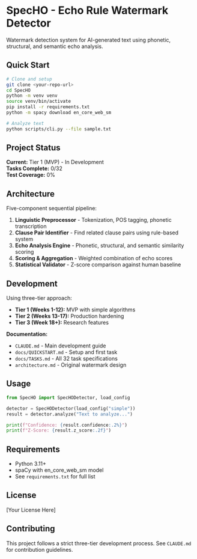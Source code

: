 # SpecHO - Echo Rule Watermark Detector

Watermark detection system for AI-generated text using phonetic, structural, and semantic echo analysis.

## Quick Start

```bash
# Clone and setup
git clone <your-repo-url>
cd SpecHO
python -m venv venv
source venv/bin/activate
pip install -r requirements.txt
python -m spacy download en_core_web_sm

# Analyze text
python scripts/cli.py --file sample.txt
```

## Project Status

**Current:** Tier 1 (MVP) - In Development  
**Tasks Complete:** 0/32  
**Test Coverage:** 0%

## Architecture

Five-component sequential pipeline:
1. **Linguistic Preprocessor** - Tokenization, POS tagging, phonetic transcription
2. **Clause Pair Identifier** - Find related clause pairs using rule-based system
3. **Echo Analysis Engine** - Phonetic, structural, and semantic similarity scoring
4. **Scoring & Aggregation** - Weighted combination of echo scores
5. **Statistical Validator** - Z-score comparison against human baseline

## Development

Using three-tier approach:
- **Tier 1 (Weeks 1-12):** MVP with simple algorithms
- **Tier 2 (Weeks 13-17):** Production hardening
- **Tier 3 (Week 18+):** Research features

**Documentation:**
- `CLAUDE.md` - Main development guide
- `docs/QUICKSTART.md` - Setup and first task
- `docs/TASKS.md` - All 32 task specifications
- `architecture.md` - Original watermark design

## Usage

```python
from SpecHO import SpecHODetector, load_config

detector = SpecHODetector(load_config("simple"))
result = detector.analyze("Text to analyze...")

print(f"Confidence: {result.confidence:.2%}")
print(f"Z-Score: {result.z_score:.2f}")
```

## Requirements

- Python 3.11+
- spaCy with en_core_web_sm model
- See `requirements.txt` for full list

## License

[Your License Here]

## Contributing

This project follows a strict three-tier development process. See `CLAUDE.md` for contribution guidelines.
